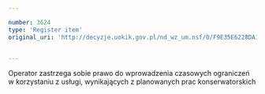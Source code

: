```yaml
---

number: 3624
type: 'Register item'
original_uri: 'http://decyzje.uokik.gov.pl/nd_wz_um.nsf/0/F9E35E6228DA1291C1257A5D00332B60?OpenDocument'


---
```


Operator zastrzega sobie prawo do wprowadzenia czasowych ograniczeń w korzystaniu z usługi, wynikających z planowanych prac konserwatorskich

